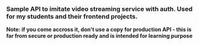 ### Sample API to imitate video streaming service with auth. Used for my students and their frontend projects.

**Note: if you come accross it, don't use a copy for production API - this is far from secure or production ready and is intended for learning purpose**
